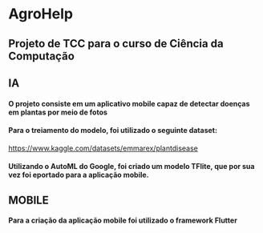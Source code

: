 # AgroHelp

## Projeto de TCC para o curso de Ciência da Computação

## IA

#### O projeto consiste em um aplicativo mobile capaz de detectar doenças em plantas por meio de fotos
#### Para o treiamento do modelo, foi utilizado o seguinte dataset:
https://www.kaggle.com/datasets/emmarex/plantdisease
#### Utilizando o AutoML do Google, foi criado um modelo TFlite, que por sua vez foi eportado para a aplicação mobile.

## MOBILE

#### Para a criação da aplicação mobile foi utilizado o framework Flutter
